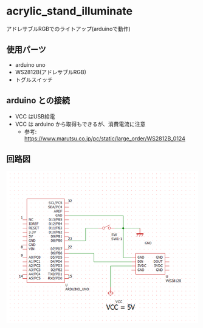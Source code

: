 # acrylic_stand_illuminate
アドレサブルRGBでのライトアップ(arduinoで動作)

## 使用パーツ
  * arduino uno
  * WS2812B(アドレサブルRGB)
  * トグルスイッチ

## arduino との接続
  * VCC はUSB給電
  * VCC は arduino から取得もできるが、消費電流に注意
     + 参考: https://www.marutsu.co.jp/pc/static/large_order/WS2812B_0124

## 回路図
![回路図](circuit_diagram/acrylic_stand_illuminate.png "acrylic_stand_illuminate")
